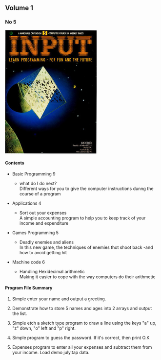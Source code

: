 ## Volume 1

### No 5

![Input Vol 1 No 5](input_vol1_no5.jpg)

#### Contents

+ Basic Programming 9
  + what do I do next?</br>
    Different ways for you to give the computer instructions dunng the course of a program

+ Applications 4
  + Sort out your expenses</br>
  A simple accounting program to help you to keep track of your income and expenditure

+ Games Programming 5
  + Deadly enemies and aliens</br>
  In this new game, the techniques of enemies thot shoot back -and how to avoid getting hit

+ Machine code 6
  + Handling Hexidecimal arithmetic</br>
  Making it easier to cope with the way computers do their arithmetic




#### Program File Summary

1. Simple enter your name and output a greeting.

2. Demonstrate how to store 5 names and ages into 2 arrays and output the list.

3. Simple etch a sketch type program to draw a line using the keys "a" up, "z" down, "o" left and "p" right.

4. Simple program to guess the password. If it's correct, then print O.K

5. Expenses program to enter all your expenses and subtract them from your income. Load  demo july.tap data.